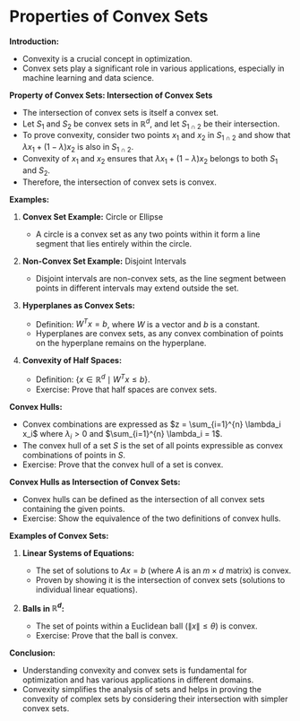 # Properties of Convex Sets

**Introduction:**
- Convexity is a crucial concept in optimization.
- Convex sets play a significant role in various applications, especially in machine learning and data science.

**Property of Convex Sets: Intersection of Convex Sets**
- The intersection of convex sets is itself a convex set.
- Let $S_1$ and $S_2$ be convex sets in $\mathbb{R}^d$, and let $S_{1 \cap 2}$ be their intersection.
- To prove convexity, consider two points $x_1$ and $x_2$ in $S_{1 \cap 2}$ and show that $\lambda x_1 + (1-\lambda)x_2$ is also in $S_{1 \cap 2}$.
- Convexity of $x_1$ and $x_2$ ensures that $\lambda x_1 + (1-\lambda)x_2$ belongs to both $S_1$ and $S_2$.
- Therefore, the intersection of convex sets is convex.

**Examples:**
1. **Convex Set Example:** Circle or Ellipse
   - A circle is a convex set as any two points within it form a line segment that lies entirely within the circle.

2. **Non-Convex Set Example:** Disjoint Intervals
   - Disjoint intervals are non-convex sets, as the line segment between points in different intervals may extend outside the set.

3. **Hyperplanes as Convex Sets:**
   - Definition: $W^Tx = b$, where $W$ is a vector and $b$ is a constant.
   - Hyperplanes are convex sets, as any convex combination of points on the hyperplane remains on the hyperplane.

4. **Convexity of Half Spaces:**
   - Definition: $\{x \in \mathbb{R}^d \mid W^Tx \leq b\}$.
   - Exercise: Prove that half spaces are convex sets.

**Convex Hulls:**
- Convex combinations are expressed as $z = \sum_{i=1}^{n} \lambda_i x_i$ where $\lambda_i > 0$ and $\sum_{i=1}^{n} \lambda_i = 1$.
- The convex hull of a set $S$ is the set of all points expressible as convex combinations of points in $S$.
- Exercise: Prove that the convex hull of a set is convex.

**Convex Hulls as Intersection of Convex Sets:**
- Convex hulls can be defined as the intersection of all convex sets containing the given points.
- Exercise: Show the equivalence of the two definitions of convex hulls.

**Examples of Convex Sets:**
1. **Linear Systems of Equations:**
   - The set of solutions to $Ax = b$ (where $A$ is an $m \times d$ matrix) is convex.
   - Proven by showing it is the intersection of convex sets (solutions to individual linear equations).

2. **Balls in $\mathbb{R}^d$:**
   - The set of points within a Euclidean ball ($\|x\| \leq \theta$) is convex.
   - Exercise: Prove that the ball is convex.

**Conclusion:**
- Understanding convexity and convex sets is fundamental for optimization and has various applications in different domains.
- Convexity simplifies the analysis of sets and helps in proving the convexity of complex sets by considering their intersection with simpler convex sets.